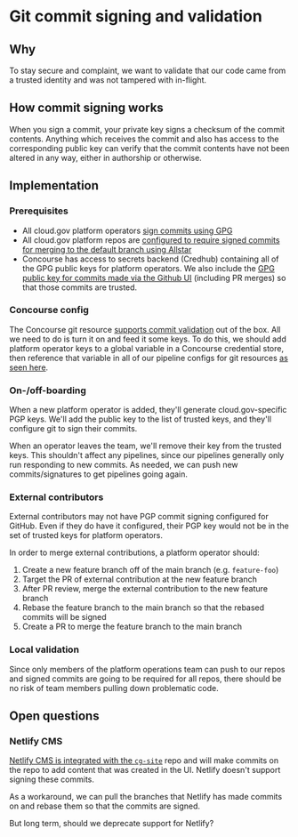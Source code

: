 # Git commit signing and validation

## Why

To stay secure and complaint, we want to validate that our code came from
a trusted identity and was not tampered with in-flight.

## How commit signing works

When you sign a commit, your private key signs a checksum of the commit contents.
Anything which receives the commit and also has access to the corresponding public
key can verify that the commit contents have not been altered in any way, either
in authorship or otherwise.

## Implementation

### Prerequisites

- All cloud.gov platform operators [sign commits using GPG](https://docs.github.com/en/authentication/managing-commit-signature-verification/about-commit-signature-verification#gpg-commit-signature-verification)
- All cloud.gov platform repos are [configured to require signed commits for merging
to the default branch using Allstar](https://github.com/cloud-gov/.allstar)
- Concourse has access to secrets backend (Credhub) containing all of the GPG public
keys for platform operators. We also include the [GPG public key for commits made
via the Github UI](https://github.com/web-flow.gpg) (including PR merges) so that
those commits are trusted.

### Concourse config

The Concourse git resource [supports commit validation](https://github.com/concourse/git-resource/blob/f103729fe58117d542b74a6fefbe5360e5e3f625/README.md?plain=1#L91-L100)
out of the box. All we need to do is turn it on and feed it some keys. To do this,
we should add platform operator keys to a global variable in a Concourse credential
store, then reference that variable in all of our pipeline configs for git resources
[as seen here](https://github.com/cloud-gov/cg-provision/blob/6dfe35b24c9591b62ccf55df004ebeb7b7cc67b8/ci/pipeline.yml#L1337).

### On-/off-boarding

When a new platform operator is added, they'll generate cloud.gov-specific PGP keys.
We'll add the public key to the list of trusted keys, and they'll configure git
to sign their commits.

When an operator leaves the team, we'll remove their key from the trusted keys.
This shouldn't affect any pipelines, since our pipelines generally only run
responding to new commits. As needed, we can push new commits/signatures to
get pipelines going again.

### External contributors

External contributors may not have PGP commit signing configured for GitHub. Even
if they do have it configured, their PGP key would not be in the set of trusted
keys for platform operators.

In order to merge external contributions, a platform operator should:

1. Create a new feature branch off of the main branch (e.g. `feature-foo`)
1. Target the PR of external contribution at the new feature branch
1. After PR review, merge the external contribution to the new feature branch
1. Rebase the feature branch to the main branch so that the rebased commits will
be signed
1. Create a PR to merge the feature branch to the main branch

### Local validation

Since only members of the platform operations team can push to our repos and signed
commits are going to be required for all repos, there should be no risk of team members
pulling down problematic code.

## Open questions

### Netlify CMS

[Netlify CMS is integrated with the `cg-site`](https://github.com/cloud-gov/cg-site/tree/master/admin)
repo and will make commits on the repo to add content that was created in the UI.
Netlify doesn't support signing these commits.

As a workaround, we can pull the branches that Netlify has made commits on and rebase
them so that the commits are signed.

But long term, should we deprecate support for Netlify?

